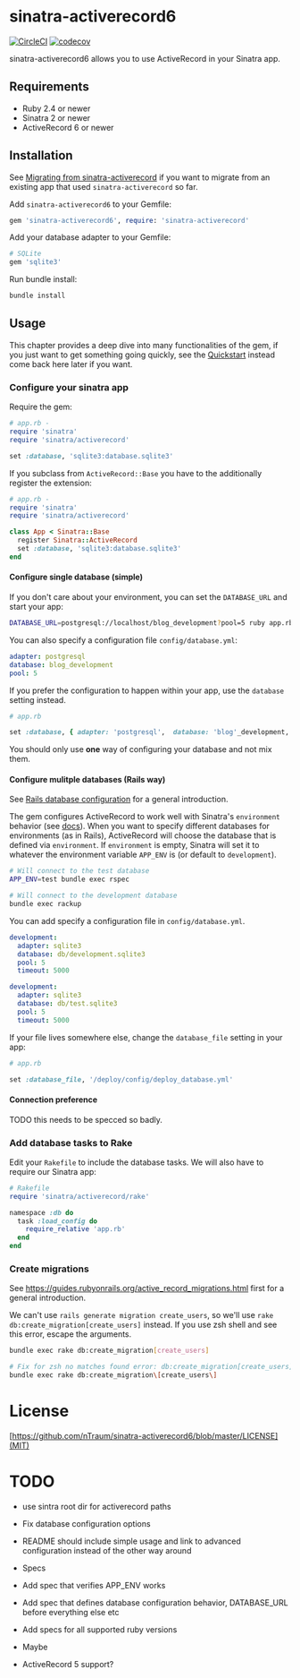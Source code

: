# sinatra-activerecord6

[![CircleCI](https://circleci.com/gh/nTraum/sinatra-activerecord6.svg?style=shield)](https://app.circleci.com/pipelines/github/nTraum/sinatra-activerecord6) [![codecov](https://codecov.io/gh/nTraum/sinatra-activerecord6/branch/master/graph/badge.svg)](https://codecov.io/gh/nTraum/sinatra-activerecord6)

sinatra-activerecord6 allows you to use ActiveRecord in your Sinatra app.

## Requirements

* Ruby 2.4 or newer
* Sinatra 2 or newer
* ActiveRecord 6 or newer

## Installation

See [Migrating from sinatra-activerecord](./doc/migrating_from_sinatra_activerecord.md) if you want to migrate from an existing app that used `sinatra-activerecord` so far.

Add `sinatra-activerecord6` to your Gemfile:

```ruby
gem 'sinatra-activerecord6', require: 'sinatra-activerecord'
```

Add your database adapter to your Gemfile:

```ruby
# SQLite
gem 'sqlite3'
```

Run bundle install:

```sh
bundle install
```

## Usage

This chapter provides a deep dive into many functionalities of the gem, if you just want to get something going quickly, see the [Quickstart](./doc/quickstart.md) instead come back here later if you want.

### Configure your sinatra app

Require the gem:

```ruby
# app.rb -
require 'sinatra'
require 'sinatra/activerecord'

set :database, 'sqlite3:database.sqlite3'
```

If you subclass from `ActiveRecord::Base` you have to the additionally register the extension:

```ruby
# app.rb -
require 'sinatra'
require 'sinatra/activerecord'

class App < Sinatra::Base
  register Sinatra::ActiveRecord
  set :database, 'sqlite3:database.sqlite3'
end
```

#### Configure single database (simple)

If you don't care about your environment, you can set the `DATABASE_URL` and start your app:

```sh
DATABASE_URL=postgresql://localhost/blog_development?pool=5 ruby app.rb
```

You can also specify a configuration file `config/database.yml`:

```yaml
adapter: postgresql
database: blog_development
pool: 5
```

If you prefer the configuration to happen within your app, use the `database` setting instead.

```ruby
# app.rb

set :database, { adapter: 'postgresql',  database: 'blog'_development, pool: 5 }
```

You should only use **one** way of configuring your database and not mix them.

#### Configure mulitple databases (Rails way)

See [Rails database configuration](https://guides.rubyonrails.org/configuring.html#configuring-a-database) for a general introduction.

The gem configures ActiveRecord to work well with Sinatra's `environment` behavior (see [docs](http://sinatrarb.com/configuration.html)). When you want to specify different databases for environments (as in Rails), ActiveRecord will choose the database that is defined via `environment`. If `environment` is empty, Sinatra will set it to whatever the environment variable `APP_ENV` is (or default to `development`).

```sh
# Will connect to the test database
APP_ENV=test bundle exec rspec

# Will connect to the development database
bundle exec rackup
```

You can add specify a configuration file in `config/database.yml`.

```yaml
development:
  adapter: sqlite3
  database: db/development.sqlite3
  pool: 5
  timeout: 5000

development:
  adapter: sqlite3
  database: db/test.sqlite3
  pool: 5
  timeout: 5000
```

If your file lives somewhere else, change the `database_file` setting in your app:

```ruby
# app.rb

set :database_file, '/deploy/config/deploy_database.yml'
```

#### Connection preference

TODO this needs to be specced so badly.

### Add database tasks to Rake

Edit your `Rakefile` to include the database tasks. We will also have to require our Sinatra app:

```ruby
# Rakefile
require 'sinatra/activerecord/rake'

namespace :db do
  task :load_config do
    require_relative 'app.rb'
  end
end
```

### Create migrations

See https://guides.rubyonrails.org/active_record_migrations.html first for a general introduction.

We can't use `rails generate migration create_users`, so we'll use `rake db:create_migration[create_users]` instead. If you use zsh shell and see this error, escape the arguments.

```sh
bundle exec rake db:create_migration[create_users]

# Fix for zsh no matches found error: db:create_migration[create_users]
bundle exec rake db:create_migration\[create_users\]
```

# License

[https://github.com/nTraum/sinatra-activerecord6/blob/master/LICENSE](MIT)



# TODO

* use sintra root dir for activerecord paths
* Fix database configuration options
* README should include simple usage and link to advanced configuration instead of the other way around

* Specs
* Add spec that verifies APP_ENV works
* Add spec that defines database configuration behavior, DATABASE_URL before everything else etc
* Add specs for all supported ruby versions

* Maybe
* ActiveRecord 5 support?
